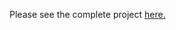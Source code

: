 Please see the complete project [here.](https://github.com/mh2rashi/Exploring-New-York-City-High-School-SAT-Scores/blob/main/Exploring%20New%20York%20City%20High%20School%20SAT%20Scores.ipynb)
